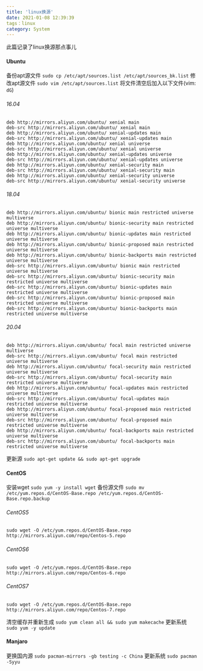 ```yaml
---
title: 'linux换源'
date: 2021-01-08 12:39:39
tags：linux
category: System
---
```

此篇记录了linux换源那点事儿
<!-- more -->

#### Ubuntu
备份apt源文件
`sudo cp /etc/apt/sources.list /etc/apt/sources_bk.list`
修改apt源文件
`sudo vim /etc/apt/sources.list`
将文件清空后加入以下文件(vim: `dG`)
###### 16.04
```
deb http://mirrors.aliyun.com/ubuntu/ xenial main
deb-src http://mirrors.aliyun.com/ubuntu/ xenial main
deb http://mirrors.aliyun.com/ubuntu/ xenial-updates main
deb-src http://mirrors.aliyun.com/ubuntu/ xenial-updates main
deb http://mirrors.aliyun.com/ubuntu/ xenial universe
deb-src http://mirrors.aliyun.com/ubuntu/ xenial universe
deb http://mirrors.aliyun.com/ubuntu/ xenial-updates universe
deb-src http://mirrors.aliyun.com/ubuntu/ xenial-updates universe
deb http://mirrors.aliyun.com/ubuntu/ xenial-security main
deb-src http://mirrors.aliyun.com/ubuntu/ xenial-security main
deb http://mirrors.aliyun.com/ubuntu/ xenial-security universe
deb-src http://mirrors.aliyun.com/ubuntu/ xenial-security universe
```
###### 18.04
```
deb http://mirrors.aliyun.com/ubuntu/ bionic main restricted universe multiverse
deb http://mirrors.aliyun.com/ubuntu/ bionic-security main restricted universe multiverse
deb http://mirrors.aliyun.com/ubuntu/ bionic-updates main restricted universe multiverse
deb http://mirrors.aliyun.com/ubuntu/ bionic-proposed main restricted universe multiverse
deb http://mirrors.aliyun.com/ubuntu/ bionic-backports main restricted universe multiverse
deb-src http://mirrors.aliyun.com/ubuntu/ bionic main restricted universe multiverse
deb-src http://mirrors.aliyun.com/ubuntu/ bionic-security main restricted universe multiverse
deb-src http://mirrors.aliyun.com/ubuntu/ bionic-updates main restricted universe multiverse
deb-src http://mirrors.aliyun.com/ubuntu/ bionic-proposed main restricted universe multiverse
deb-src http://mirrors.aliyun.com/ubuntu/ bionic-backports main restricted universe multiverse
```
###### 20.04
```
deb http://mirrors.aliyun.com/ubuntu/ focal main restricted universe multiverse
deb-src http://mirrors.aliyun.com/ubuntu/ focal main restricted universe multiverse
deb http://mirrors.aliyun.com/ubuntu/ focal-security main restricted universe multiverse
deb-src http://mirrors.aliyun.com/ubuntu/ focal-security main restricted universe multiverse
deb http://mirrors.aliyun.com/ubuntu/ focal-updates main restricted universe multiverse
deb-src http://mirrors.aliyun.com/ubuntu/ focal-updates main restricted universe multiverse
deb http://mirrors.aliyun.com/ubuntu/ focal-proposed main restricted universe multiverse
deb-src http://mirrors.aliyun.com/ubuntu/ focal-proposed main restricted universe multiverse
deb http://mirrors.aliyun.com/ubuntu/ focal-backports main restricted universe multiverse
deb-src http://mirrors.aliyun.com/ubuntu/ focal-backports main restricted universe multiverse
```
更新源
`sudo apt-get update && sudo apt-get upgrade`

#### CentOS
安装wget
`sudo yum -y install wget`
备份源文件
`sudo mv /etc/yum.repos.d/CentOS-Base.repo /etc/yum.repos.d/CentOS-Base.repo.backup`
###### CentOS5
`sudo wget -O /etc/yum.repos.d/CentOS-Base.repo http://mirrors.aliyun.com/repo/Centos-5.repo`
###### CentOS6
`sudo wget -O /etc/yum.repos.d/CentOS-Base.repo http://mirrors.aliyun.com/repo/Centos-6.repo`
###### CentOS7
`sudo wget -O /etc/yum.repos.d/CentOS-Base.repo http://mirrors.aliyun.com/repo/Centos-7.repo`

清空缓存并重新生成
`sudo yum clean all && sudo yum makecache`
更新系统
`sudo yum -y update`

#### Manjaro
更换国内源
`sudo pacman-mirrors -gb testing -c China`
更新系统
`sudo pacman -Syyu`